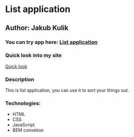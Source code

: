 # List application
## Author: Jakub Kulik
### You can try app here: [List application](https://developer685.github.io/List-application/)
### Quick look into my site
[Quick look](https://github.com/Developer685/List-application/blob/main/images/Zrzut%20ekranu%202023-10-14%20120538.png?raw=true)
### Description
This is list application, you can use it to sort your things out.
### Technologies:
- HTML
- CSS
- JavaScript
- BEM convetion